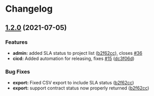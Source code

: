 # Changelog

## [1.2.0](https://www.github.com/Amsterdam/masterlist/compare/v1.1.4...v1.2.0) (2021-07-05)


### Features

* **admin:** added SLA status to project list ([b2f62cc](https://www.github.com/Amsterdam/masterlist/commit/b2f62cc0b8a0bec8e7ec2a7cb01046e59c1b4b91)), closes [#36](https://www.github.com/Amsterdam/masterlist/issues/36)
* **cicd:** Added automation for releasing, fixes [#15](https://www.github.com/Amsterdam/masterlist/issues/15) ([dc3f06d](https://www.github.com/Amsterdam/masterlist/commit/dc3f06d61e1137858eb824bcee87b43ca02ab877))


### Bug Fixes

* **export:** Fixed CSV export to include SLA status ([b2f62cc](https://www.github.com/Amsterdam/masterlist/commit/b2f62cc0b8a0bec8e7ec2a7cb01046e59c1b4b91))
* **export:** support contract status now properly returned ([b2f62cc](https://www.github.com/Amsterdam/masterlist/commit/b2f62cc0b8a0bec8e7ec2a7cb01046e59c1b4b91))
